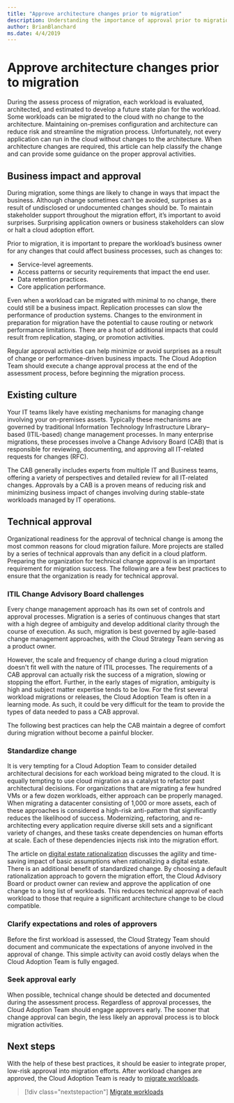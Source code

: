 ```yaml
---
title: "Approve architecture changes prior to migration"
description: Understanding the importance of approval prior to migration
author: BrianBlanchard
ms.date: 4/4/2019
---
```


# Approve architecture changes prior to migration

During the assess process of migration, each workload is evaluated, architected, and estimated to develop a future state plan for the workload. Some workloads can be migrated to the cloud with no change to the architecture. Maintaining on-premises configuration and architecture can reduce risk and streamline the migration process. Unfortunately, not every application can run in the cloud without changes to the architecture. When architecture changes are required, this article can help classify the change and can provide some guidance on the proper approval activities.

## Business impact and approval

During migration, some things are likely to change in ways that impact the business. Although change sometimes can’t be avoided, surprises as a result of undisclosed or undocumented changes should be. To maintain stakeholder support throughout the migration effort, it’s important to avoid surprises. Surprising application owners or business stakeholders can slow or halt a cloud adoption effort.

Prior to migration, it is important to prepare the workload’s business owner for any changes that could affect business processes, such as changes to:

- Service-level agreements.
- Access patterns or security requirements that impact the end user.
- Data retention practices.
- Core application performance.

Even when a workload can be migrated with minimal to no change, there could still be a business impact. Replication processes can slow the performance of production systems. Changes to the environment in preparation for migration have the potential to cause routing or network performance limitations. There are a host of additional impacts that could result from replication, staging, or promotion activities.

Regular approval activities can help minimize or avoid surprises as a result of change or performance-driven business impacts. The Cloud Adoption Team should execute a change approval process at the end of the assessment process, before beginning the migration process.

## Existing culture

Your IT teams likely have existing mechanisms for managing change involving your on-premises assets. Typically these mechanisms are governed by traditional Information Technology Infrastructure Library–based (ITIL-based) change management processes. In many enterprise migrations, these processes involve a Change Advisory Board (CAB) that is responsible for reviewing, documenting, and approving all IT-related requests for changes (RFC).

The CAB generally includes experts from multiple IT and Business teams, offering a variety of perspectives and detailed review for all IT-related changes. Approvals by a CAB is a proven means of reducing risk and minimizing business impact of changes involving during stable-state workloads managed by IT operations.

## Technical approval

Organizational readiness for the approval of technical change is among the most common reasons for cloud migration failure. More projects are stalled by a series of technical approvals than any deficit in a cloud platform. Preparing the organization for technical change approval is an important requirement for migration success. The following are a few best practices to ensure that the organization is ready for technical approval.

### ITIL Change Advisory Board challenges

Every change management approach has its own set of controls and approval processes. Migration is a series of continuous changes that start with a high degree of ambiguity and develop additional clarity through the course of execution. As such, migration is best governed by agile-based change management approaches, with the Cloud Strategy Team serving as a product owner.

However, the scale and frequency of change during a cloud migration doesn't fit well with the nature of ITIL processes. The requirements of a CAB approval can actually risk the success of a migration, slowing or stopping the effort. Further, in the early stages of migration, ambiguity is high and subject matter expertise tends to be low. For the first several workload migrations or releases, the Cloud Adoption Team is often in a learning mode. As such, it could be very difficult for the team to provide the types of data needed to pass a CAB approval.

The following best practices can help the CAB maintain a degree of comfort during migration without become a painful blocker.

### Standardize change

It is very tempting for a Cloud Adoption Team to consider detailed architectural decisions for each workload being migrated to the cloud. It is equally tempting to use cloud migration as a catalyst to refactor past architectural decisions. For organizations that are migrating a few hundred VMs or a few dozen workloads, either approach can be properly managed. When migrating a datacenter consisting of 1,000 or more assets, each of these approaches is considered a high-risk anti-pattern that significantly reduces the likelihood of success. Modernizing, refactoring, and re-architecting every application require diverse skill sets and a significant variety of changes, and these tasks create dependencies on human efforts at scale. Each of these dependencies injects risk into the migration effort.

The article on [digital estate rationalization](../../../digital-estate/rationalize.md) discusses the agility and time-saving impact of basic assumptions when rationalizing a digital estate. There is an additional benefit of standardized change. By choosing a default rationalization approach to govern the migration effort, the Cloud Advisory Board or product owner can review and approve the application of one change to a long list of workloads. This reduces technical approval of each workload to those that require a significant architecture change to be cloud compatible.

### Clarify expectations and roles of approvers

Before the first workload is assessed, the Cloud Strategy Team should document and communicate the expectations of anyone involved in the approval of change. This simple activity can avoid costly delays when the Cloud Adoption Team is fully engaged.

### Seek approval early

When possible, technical change should be detected and documented during the assessment process. Regardless of approval processes, the Cloud Adoption Team should engage approvers early. The sooner that change approval can begin, the less likely an approval process is to block migration activities.

## Next steps

With the help of these best practices, it should be easier to integrate proper, low-risk approval into migration efforts. After workload changes are approved, the Cloud Adoption Team is ready to [migrate workloads](../migrate/overview.md).

> [!div class="nextstepaction"]
> [Migrate workloads](../migrate/overview.md)